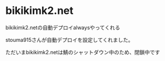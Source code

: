 # bikikimk2.net
bikikimk2.netの自動デプロイalwaysやってくれる

stouma915さんが自動デプロイを設定してくれました。

ただいまbikikimk2.netは鯖のシャットダウン中のため、閉鎖中です
